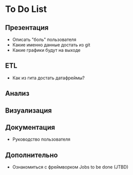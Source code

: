 # To Do List

## Презентация
- Описать "боль" пользователя
- Какие именно данные достать из git
- Какие графики будут на выходе

## ETL
- Как из гита достать датафреймы?

## Анализ

## Визуализация

## Документация
- Руководство пользователя

## Дополнительно
- Ознакомиться с фреймворком Jobs to be done (JTBD)
